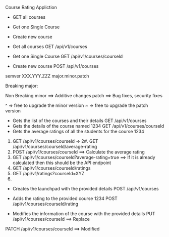 Course Rating Appliction



- GET all courses
- Get one Single Course
- Create new course

- Get all courses
GET /api/v1/courses

- Get one Single Course
GET /api/v1/courses/courseId

- Create new course
POST /api/v1/courses

semver
XXX.YYY.ZZZ
major.minor.patch

Breaking 
major: 

Non Breaking
minor ==> Additive changes
patch ==> Bug fixes, security fixes

^ => free to upgrade the minor version
~ => free to upgrade the patch version


- Gets the list of the courses and their details
GET /api/v1/courses
- Gets the details of the course named 1234
GET /api/v1/courses/courseId
- Gets the average ratings of all the students for the course 1234
1. GET /api/v1/courses/courseId => 
2#. GET /api/v1/courses/courseId/average-rating
3. POST /api/v1/courses/courseId ==> Calculate the average rating
4. GET /api/v1/courses/courseId?average-rating=true ==> If it is already calculated then this should be the API endpoint
5. GET /api/v1/courses/courseId/ratings
6. GET /api/v1/ratings?courseId=XYZ
7. 

- Creates the launchpad with the provided details
POST /api/v1/courses

- Adds the rating to the provided course 1234
POST /api/v1/courses/courseId/rating

- Modifies the information of the course with the provided details
PUT /api/v1/courses/courseId ==> Replace

PATCH /api/v1/courses/courseId ==> Modified








